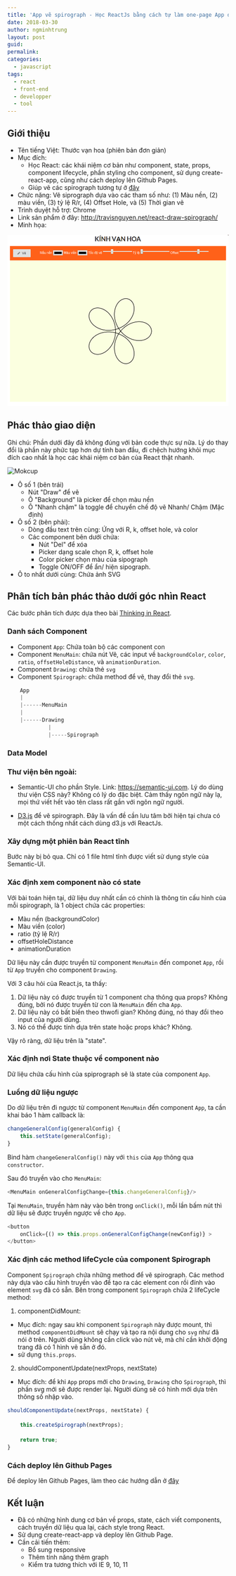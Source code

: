 ```yaml
---
title: 'App vẽ spirograph - Học ReactJs bằng cách tự làm one-page App đơn giản'
date: 2018-03-30
author: ngminhtrung
layout: post
guid: 
permalink: 
categories:
  - javascript
tags:
  - react
  - front-end
  - developper
  - tool
---
```


## Giới thiệu

- Tên tiếng Việt: Thước vạn hoa (phiên bản đơn giản)
- Mục đích: 
    - Học React: các khái niệm cơ bản như component, state, props, component lifecycle, phần styling cho component, sử dụng create-react-app, cũng như cách deploy lên Github Pages. 
    - Giúp vẽ các spirograph tương tự ở [đây](https://kipalog.com/posts/Ve-Spirograph-bang-D3-js)
- Chức năng: Vẽ siprograph dựa vào các tham số như: (1) Màu nền, (2) màu viền, (3) tỷ lệ R/r, (4) Offset Hole, và (5) Thời gian vẽ
- Trình duyệt hỗ trợ: Chrome
- Link sản phẩm ở đây: http://travisnguyen.net/react-draw-spirograph/
- Minh họa:

![Spirograph](../images/PostIMG/2018-03-30-simple-spirograph/illustration.gif)

## Phác thảo giao diện

Ghi chú: Phần dưới đây đã không đúng với bản code thực sự nữa. Lý do thay đổi là phần này phức tạp hơn dự tính ban đầu, đi chệch hướng khỏi mục đích cao nhất là học các khái niệm cơ bản của React thật nhanh. 

![Mokcup](./Sipograph.png)

- Ô số 1 (bên trái)
    - Nút "Draw" để vẽ
    - Ô "Background" là picker để chọn màu nền
    - Ô "Nhanh chậm" là toggle để chuyển chế độ vẽ Nhanh/ Chậm (Mặc định)
- Ô số 2 (bên phải):
    - Dòng đầu text trên cùng: Ứng với R, k, offset hole, và color
    - Các component bên dưới chứa:
        - Nút "Del" để xóa 
        - Picker dạng scale chọn R, k, offset hole
        - Color picker chọn màu của sipograph
        - Toggle ON/OFF để ẩn/ hiện sipograph.
- Ô to nhất dưới cùng: Chứa ảnh SVG

## Phân tích bản phác thảo dưới góc nhìn React

Các bước phân tích được dựa theo bài [Thinking in React](https://reactjs.org/docs/thinking-in-react.html).

### Danh sách Component

- Component `App`: Chứa toàn bộ các component con
- Component `MenuMain`: chứa nút Vẽ, các input về `backgroundColor`, `color`, `ratio`, `offsetHoleDistance`, và `animationDuration`. 
- Component `Drawing`: chứa thẻ `svg`
- Component `Spirograph`: chứa method để vẽ, thay đổi thẻ `svg`. 

```js
    App
    |
    |------MenuMain
    |
    |------Drawing
             |
             |-----Spirograph
```

### Data Model

### Thư viện bên ngoài: 

- Semantic-UI cho phần Style. Link: https://semantic-ui.com. Lý do dùng thư viện CSS này? Không có lý do đặc biệt. Cảm thấy ngôn ngữ này lạ, mọi thứ viết hết vào tên class rất gần với ngôn ngữ người. 

- [D3.js](https://d3js.org/) để vẽ spirograph. Đây là vấn đề cần lưu tâm bởi hiện tại chưa có một cách thống nhất cách dùng d3.js với ReactJs. 

### Xây dựng một phiên bản React tĩnh

Bước này bị bỏ qua. Chỉ có 1 file html tĩnh được viết sử dụng style của Semantic-UI. 

### Xác định xem component nào có state

Với bài toán hiện tại, dữ liệu duy nhất cần có chính là thông tin cấu hình của mỗi spirograph, là 1 object chứa các properties:
- Màu nền (backgroundColor)
- Màu viền (color)
- ratio (tỷ lệ R/r)
- offsetHoleDistance
- animationDuration

Dữ liệu này cần được truyền từ component `MenuMain` đến componet `App`, rồi từ `App` truyền cho component `Drawing`. 

Với 3 câu hỏi của React.js, ta thấy:
1. Dữ liệu này có được truyền từ 1 component cha thông qua props? Không đúng, bởi nó được truyền từ con là `MenuMain` đến cha `App`. 
2. Dữ liệu này có bất biến theo thwofi gian? Không đúng, nó thay đổi theo input của người dùng. 
3. Nó có thể được tính dựa trên state hoặc props khác? Không.

Vậy rõ ràng, dữ liệu trên là "state". 

### Xác định nơi State thuộc về component nào

Dữ liệu chứa cấu hình của spiprograph sẽ là state của component `App`. 

### Luồng dữ liệu ngược

Do dữ liệu trên đi ngược từ component `MenuMain` đến component `App`, ta cần khai báo 1 hàm callback là:

```js
changeGeneralConfig(generalConfig) {
    this.setState(generalConfig);
}
```

Bind hàm `changeGeneralConfig()` này với `this` của `App` thông qua `constructor`.

Sau đó truyền vào cho `MenuMain`:
```js
<MenuMain onGeneralConfigChange={this.changeGeneralConfig}/>
```
Tại `MenuMain`, truyền hàm này vào bên trong `onClick()`, mỗi lần bấm nút thì dữ liệu sẽ được truyền ngược về cho `App`. 

```js
<button
    onClick={() => this.props.onGeneralConfigChange(newConfig)} >
</button>
```

### Xác định các method lifeCycle của component Spirograph

Component `Spirograph` chứa những method để vẽ spirograph. Các method này dựa vào cấu hình truyền vào để tạo ra các element con rồi đính vào element `svg` đã có sẵn. Bên trong component `Spirograph` chứa 2 lifeCycle method:

1. componentDidMount:
- Mục đích: ngay sau khi component `Spirograph` này được mount, thì method `componentDidMount` sẽ chạy và tạo ra nội dung cho `svg` như đã nói ở trên. Người dùng không cần click vào nút vẽ, mà chỉ cần khởi động trang đã có 1 hình vẽ sẵn ở đó. 
- sử dụng `this.props`.

2. shouldComponentUpdate(nextProps, nextState)
- Mục đích: để khi `App` props mới cho `Drawing`, `Drawing` cho `Spirograph`, thì phần svg mới sẽ được render lại. Người dùng sẽ có hình mới dựa trên thông số nhập vào. 
```js
shouldComponentUpdate(nextProps, nextState) {

    this.createSpirograph(nextProps);

    return true;
}
```
### Cách deploy lên Github Pages

Để deploy lên Github Pages, làm theo các hướng dẫn ở [đây](https://github.com/facebook/create-react-app/blob/master/packages/react-scripts/template/README.md#github-pages)

## Kết luận

- Đã có những hình dung cơ bản về props, state, cách viết components, cách truyền dữ liệu qua lại, cách style trong React.
- Sử dụng create-react-app và deploy lên Github Page.
- Cần cải tiến thêm:
    - Bổ sung responsive
    - Thêm tính năng thêm graph
    - Kiểm tra tương thích với IE 9, 10, 11